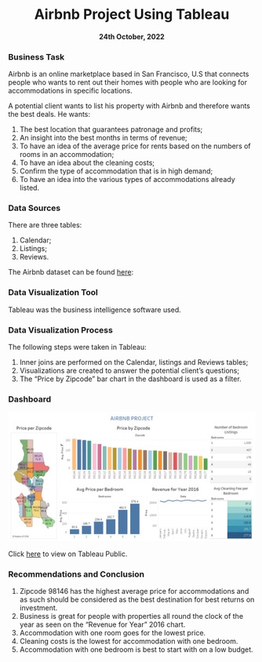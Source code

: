 <h1 align="center">Airbnb Project Using Tableau</h1>
<h4 align="center">24th October, 2022</h4> 

<h3>Business Task</h3> 
<p>Airbnb is an online marketplace based in San Francisco, U.S that connects people who wants to rent out their homes with people who are looking for accommodations in specific locations.</p>
<p>A potential client wants to list his property with Airbnb and therefore wants the best deals. He wants:</p>
<ol>
  <li>The best location that guarantees patronage and profits;</li>
  <li>An insight into the best months in terms of revenue;</li>
  <li>To have an idea of the average price for rents based on the numbers of rooms in an accommodation;</li>
  <li>To have an idea about the cleaning costs;</li>
  <li>Confirm the type of accommodation that is in high demand;</li>
  <li>To have an idea into the various types of accommodations already listed.</li>
</ol>

<h3>Data Sources</h3> 
<p>There are three tables:<p>
<ol>
  <li>Calendar;</li> 
  <li>Listings;</li>
  <li>Reviews.</li>
</ol>
<p>The Airbnb dataset can be found <a href="https://docs.google.com/spreadsheets/d/1vNgmbtp5oUUfSMPuRnOA1iAr4mB4vBrN/edit?usp=sharing&ouid=116861498863177309837&rtpof=true&sd=true">here</a>:</p> 
 
<h3>Data Visualization Tool</h3>
<p>Tableau was the  business intelligence software used.</p> 

<h3>Data Visualization Process</h3>
<p>The following steps were taken in Tableau:</p> 
<ol>
   <li>Inner joins are performed on the Calendar, listings and Reviews tables;</li>
   <li>Visualizations are created to answer the potential client’s questions;</li>
   <li>The “Price by Zipcode” bar chart in the dashboard is used as a filter.</li>
</ol>

<h3>Dashboard</h3>
<p align="center">
   <img src="images/airbnb-dashboard.png" >
</p>
<span>Click <a href="https://public.tableau.com/views/DashboardProjectonCovid-19Dataset/Covid-19Dashboard?:language=en-US&:display_count=n&:origin=viz_share_link">here</a> to view on Tableau Public.</span>

<h3>Recommendations and Conclusion</h3>
<ol>
  <li>Zipcode 98146 has the highest average price for accommodations and as such should be considered as the best destination for best returns on investment.</li>
  <li>Business is great for people with properties all round the clock of the year as seen on the “Revenue for Year” 2016 chart.</li>
  <li>Accommodation with one room goes for the lowest price.</li>
  <li>Cleaning costs is the lowest for accommodation with one bedroom.</li>
  <li>Accommodation with one bedroom is best to start with on a low budget.</li>
</ol>



